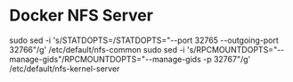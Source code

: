 Docker NFS Server
================

sudo sed -i 's/STATDOPTS=/STATDOPTS="--port 32765 --outgoing-port 32766"/g' /etc/default/nfs-common
sudo sed -i 's/RPCMOUNTDOPTS="--manage-gids"/RPCMOUNTDOPTS="--manage-gids -p 32767"/g' /etc/default/nfs-kernel-server